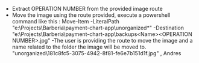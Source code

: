 - Extract OPERATION NUMBER from the provided image route
- Move the image using the route provided, execute a powershell command like this : Move-Item -LiteralPath "e:\Projects\Barberia\payment-chart-app\unorganized\*" -Destination "e:\Projects\Barberia\payment-chart-app\backups\<Name>\<OPERATION NUMBER>.jpg"
-The user is providing the route to move the image and a name related to the folder the image will be moved to.  "unorganized\181c8fc5-3075-4942-8f81-fe6e7b151d1f.jpg" , Andres